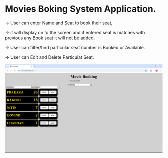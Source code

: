 

# Movies Boking System Application.
   -> User can enter Name and Seat to book their seat,

   -> it will display on to the screen and if entered seat is matches with previous any Book seat it will not be added.

   -> User can filter/find particular seat number is Booked or Available.
   
   -> User can Edit and Delete Particulat Seat.

![alt text](<Screenshot (592).png>)